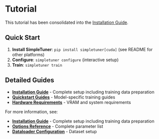 # Tutorial

This tutorial has been consolidated into the [Installation Guide](/documentation/INSTALL.md).

## Quick Start

1. **Install SimpleTuner**: `pip install simpletuner[cuda]` (see README for other platforms)
2. **Configure**: `simpletuner configure` (interactive setup)
3. **Train**: `simpletuner train`

## Detailed Guides

- **[Installation Guide](/documentation/INSTALL.md)** - Complete setup including training data preparation
- **[Quickstart Guides](/documentation/QUICKSTART.md)** - Model-specific training guides
- **[Hardware Requirements](../README.md#hardware-requirements)** - VRAM and system requirements

For more information, see:
- **[Installation Guide](/documentation/INSTALL.md)** - Complete setup including training data preparation
- **[Options Reference](/documentation/OPTIONS.md)** - Complete parameter list
- **[Dataloader Configuration](/documentation/DATALOADER.md)** - Dataset setup
